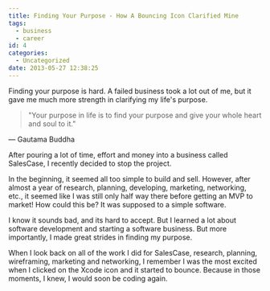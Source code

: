```yaml
---
title: Finding Your Purpose - How A Bouncing Icon Clarified Mine
tags:
  - business
  - career
id: 4
categories:
  - Uncategorized
date: 2013-05-27 12:38:25
---
```


Finding your purpose is hard. A failed business took a lot out of me, but it gave me much more strength in clarifying my life's purpose.

<!--more-->

> "Your purpose in life is to find your purpose and give your whole heart and soul to it."

― Gautama Buddha

After pouring a lot of time, effort and money into a business called SalesCase, I recently decided to stop the project.

In the beginning, it seemed all too simple to build and sell. However, after almost a year of research, planning, developing, marketing, networking, etc., it seemed like I was still only half way there before getting an MVP to market! How could this be? It was supposed to a simple software.

I know it sounds bad, and its hard to accept. But I learned a lot about software development and starting a software business. But more importantly, I made great strides in finding my purpose.

When I look back on all of the work I did for SalesCase, research, planning, wireframing, marketing and networking, I remember I was the most excited when I clicked on the Xcode icon and it started to bounce. Because in those moments, I knew, I would soon be coding again.